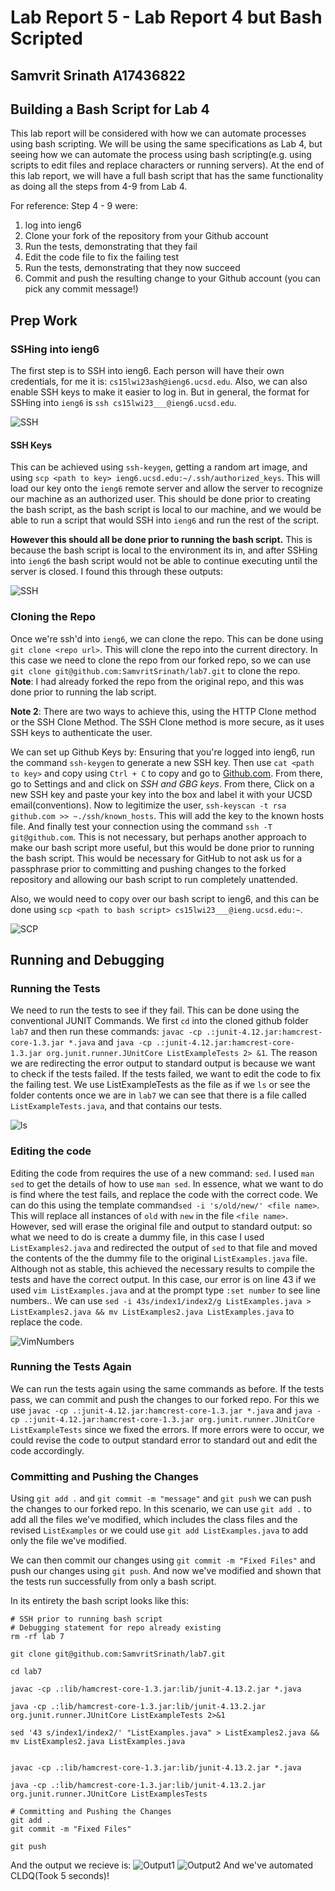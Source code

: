 # Lab Report 5 - Lab Report 4 but Bash Scripted
## Samvrit Srinath A17436822

## Building a Bash Script for Lab 4
This lab report will be considered with how we can automate processes using bash scripting. We will be using the same specifications as Lab 4, but seeing how we can automate the process using bash scripting(e.g. using scripts to edit files and replace characters or running servers). At the end of this lab report, we will have a full bash script that has the same functionality as doing all the steps from 4-9 from Lab 4. 

For reference: Step 4 - 9 were: 
1. log into ieng6
2. Clone your fork of the repository from your Github account
3. Run the tests, demonstrating that they fail
4. Edit the code file to fix the failing test
5. Run the tests, demonstrating that they now succeed
6. Commit and push the resulting change to your Github account (you can pick any commit message!)

## Prep Work

### SSHing into ieng6

The first step is to SSH into ieng6. Each person will have their own credentials, for me it is: 
`cs15lwi23ash@ieng6.ucsd.edu`. Also, we can also enable SSH keys to make it easier to log in. But in general, the format for SSHing into `ieng6` is 
`ssh cs15lwi23___@ieng6.ucsd.edu`. 

![SSH](Lab5Screenshots/SSH.png)
#### SSH Keys

This can be achieved using `ssh-keygen`, getting a random art image, and using `scp <path to key> ieng6.ucsd.edu:~/.ssh/authorized_keys`. This will load our key onto the `ieng6` remote server and allow the server to recognize our machine as an authorized user. This should be done prior to creating the bash script, as the bash script is local to our machine, and we would be able to run a script that would SSH into `ieng6` and run the rest of the script.	

**However this should all be done prior to running the bash script.** This is because the bash script is local to the environment its in, and after SSHing into `ieng6` the bash script would not be able to continue executing until the server is closed. I found this through these outputs:

![SSH](Lab5Screenshots/SSH.png)

### Cloning the Repo

Once we're ssh'd into `ieng6`, we can clone the repo. This can be done using `git clone <repo url>`. This will clone the repo into the current directory.
In this case we need to clone the repo from our forked repo, so we can use `git clone git@github.com:SamvritSrinath/lab7.git` to clone the repo. 
**Note**: I had already forked the repo from the original repo, and this was done prior to running the lab script. 

**Note 2**: There are two ways to achieve this, using the HTTP Clone method or the SSH Clone Method. The SSH Clone method is more secure, as it uses SSH keys to authenticate the user. 

We can set up Github Keys by: 
Ensuring that you're logged into ieng6, run the command `ssh-keygen` to generate a new SSH key. Then use `cat <path to key>` and copy using `Ctrl + C` to copy and go to [Github.com](github.com). From there, go to Settings and and click on *SSH and GBG keys*. From there, Click on a new SSH key and paste your key into the box and label it with your UCSD email(conventions). 
Now to legitimize the user, `ssh-keyscan -t rsa github.com >> ~./ssh/known_hosts`. This will add the key to the known hosts file.
And finally test your connection using the command `ssh -T git@github.com`. This is not necessary, but perhaps another approach to make our bash script more useful, but this would be done prior to running the bash script. This would be necessary for GitHub to not ask us for a passphrase prior to committing and pushing changes to the forked repository and allowing our bash script to run completely unattended.

Also, we would need to copy over our bash script to ieng6, and this can be done using `scp <path to bash script> cs15lwi23___@ieng.ucsd.edu:~`.

![SCP](Lab5Screenshots/SCP.png)

## Running and Debugging
### Running the Tests

We need to run the tests to see if they fail. This can be done using the conventional JUNIT Commands. We first `cd` into the cloned github folder `lab7` and then run these commands: `javac -cp .:junit-4.12.jar:hamcrest-core-1.3.jar *.java` and `java -cp .:junit-4.12.jar:hamcrest-core-1.3.jar org.junit.runner.JUnitCore ListExampleTests 2> &1`. The reason we are redirecting the error output to standard output is because we want to check if the tests failed. If the tests failed, we want to edit the code to fix the failing test. We use ListExampleTests as the file as if we `ls` or see the folder contents once we are in `lab7` we can see that there is a file called `ListExampleTests.java`, and that contains our tests. 

![ls](Lab5Screenshots/ls.png)

### Editing the code

Editing the code from requires the use of a new command: `sed`. I used `man sed` to get the details of how to use `man sed`. In essence, what we want to do is find where the test fails, and replace the code with the correct code. We can do this using the template command`sed -i 's/old/new/' <file name>`. This will replace all instances of `old` with `new` in the file `<file name>`. However, sed will erase the original file and output to standard output: so what we need to do is create a dummy file, in this case I used `ListExamples2.java` and redirected the output of `sed` to that file and moved the contents of the the dummy file to the original `ListExamples.java` file. Although not as stable, this achieved the necessary results to compile the tests and have the correct output.  In this case, our error is on line 43 if we used `vim ListExamples.java` and at the prompt type `:set number` to see line numbers..  We can use `sed -i 43s/index1/index2/g ListExamples.java > ListExamples2.java && mv ListExamples2.java ListExamples.java` to replace the code.

![VimNumbers](Lab5Screenshots/VimNumbers.png)

### Running the Tests Again

We can run the tests again using the same commands as before. If the tests pass, we can commit and push the changes to our forked repo. For this we use 
`javac -cp .:junit-4.12.jar:hamcrest-core-1.3.jar *.java` and `java -cp .:junit-4.12.jar:hamcrest-core-1.3.jar org.junit.runner.JUnitCore ListExampleTests` since we fixed the errors. If more errors were to occur, we could revise the code to output standard error to standard out and edit the code accordingly. 


### Committing and Pushing the Changes

Using `git add .` and `git commit -m "message"` and `git push` we can push the changes to our forked repo. In this scenario, we can use `git add .` to add all the files we've modified, which includes the class files and the revised `ListExamples` or we could use `git add ListExamples.java` to add only the file we've modified.

We can then commit our changes using `git commit -m "Fixed Files"` and push our changes using `git push`. And now we've modified and shown that the tests run successfully from only a bash script. 

In its entirety the bash script looks like this:

```
# SSH prior to running bash script
# Debugging statement for repo already existing
rm -rf lab 7

git clone git@github.com:SamvritSrinath/lab7.git

cd lab7

javac -cp .:lib/hamcrest-core-1.3.jar:lib/junit-4.13.2.jar *.java

java -cp .:lib/hamcrest-core-1.3.jar:lib/junit-4.13.2.jar org.junit.runner.JUnitCore ListExampleTests 2>&1

sed '43 s/index1/index2/' "ListExamples.java" > ListExamples2.java && mv ListExamples2.java ListExamples.java


javac -cp .:lib/hamcrest-core-1.3.jar:lib/junit-4.13.2.jar *.java

java -cp .:lib/hamcrest-core-1.3.jar:lib/junit-4.13.2.jar org.junit.runner.JUnitCore ListExamplesTests

# Committing and Pushing the Changes
git add .
git commit -m "Fixed Files"

git push
```
And the output we recieve is:
![Output1](Lab5Screenshots/Output1.png)
![Output2](Lab5Screenshots/Output2.png)
And we've automated CLDQ(Took 5 seconds)!


